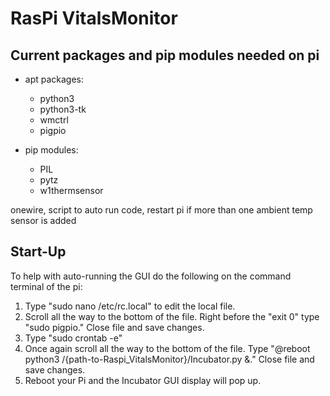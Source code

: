 # RasPi VitalsMonitor

## Current packages and pip modules needed on pi
* apt packages:
  * python3
  * python3-tk
  * wmctrl
  * pigpio

* pip modules:
  * PIL
  * pytz
  * w1thermsensor


onewire, script to auto run code, restart pi if more than one ambient temp sensor is added 

## Start-Up
To help with auto-running the GUI do the following on the command terminal of the pi:
1. Type "sudo nano /etc/rc.local" to edit the local file.
2. Scroll all the way to the bottom of the file. Right before the "exit 0" type "sudo pigpio." Close file and save changes.
3. Type "sudo crontab -e"
4. Once again scroll all the way to the bottom of the file. 
Type "@reboot python3 /{path-to-Raspi_VitalsMonitor}/Incubator.py &." Close file and save changes.
5. Reboot your Pi and the Incubator GUI display will pop up.